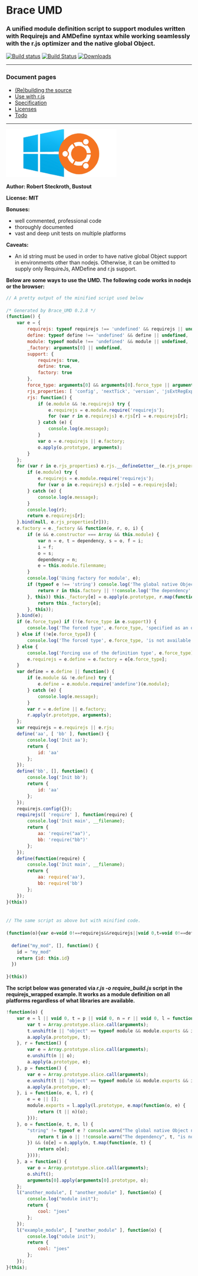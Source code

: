 
# Brace UMD
### A unified module definition script to support modules written with Requirejs and AMDefine syntax while working seamlessly with the r.js optimizer and the native global Object.

[![Build status](https://ci.appveyor.com/api/projects/status/j9w4v3romfw971y9/branch/master?svg=true)](https://ci.appveyor.com/project/restarian/brace-umd/branch/master) [![Build Status](https://travis-ci.org/restarian/brace_umd.svg?branch=master)](https://travis-ci.org/restarian/brace_umd) [![Downloads](https://img.shields.io/npm/dm/brace_umd.svg?svg=true)](https://npmjs.org/package/brace_umd)

------

### Document pages
* [(Re)building the source](https://github.com/restarian/brace_umd/blob/master/doc/build.md)
* [Use with r.js](https://github.com/restarian/brace_umd/blob/master/doc/optimizer.md)
* [Specification](https://github.com/restarian/brace_umd/blob/master/doc/specification.md)
* [Licenses](https://github.com/restarian/brace_umd/blob/master/doc/license.md)
* [Todo](https://github.com/restarian/brace_umd/blob/master/doc/todo.md)

----

[![Bash on Windows](https://raw.githubusercontent.com/restarian/brace_umd/master/doc/image/ubuntu_windows_logo.png)](https://github.com/Microsoft/BashOnWindows)

**Author: Robert Steckroth, Bustout**

**License: MIT**

**Bonuses:**
* well commented, professional code
* thoroughly documented
* vast and deep unit tests on multiple platforms

**Caveats:**
  * An id string must be used in order to have native global Object support in environments other than nodejs. Otherwise, it can be omitted to supply only RequireJs, AMDefine and r.js support.


**Below are some ways to use the UMD. The following code works in nodejs or the browser:**
```javascript
// A pretty output of the minified script used below

/* Generated by Brace_UMD 0.2.8 */
(function() {
    var e = {
        requirejs: typeof requirejs !== 'undefined' && requirejs || undefined,
        define: typeof define !== 'undefined' && define || undefined,
        module: typeof module !== 'undefined' && module || undefined,
        _factory: arguments[0] || undefined,
        support: {
            requirejs: true,
            define: true,
            factory: true
        },
        force_type: arguments[0] && arguments[0].force_type || arguments[1] && arguments[1].force_type,
        rjs_properties: [ 'config', 'nextTick', 'version', 'jsExtRegExp', 'isBrowser', 's', 'toUrl', 'undef', 'defined', 'specified', 'onError', 'createNode', 'load', 'exec' ],
        rjs: function() {
            if (e.module && !e.requirejs) try {
                e.requirejs = e.module.require('requirejs');
                for (var r in e.requirejs) e.rjs[r] = e.requirejs[r];
            } catch (e) {
                console.log(e.message);
            }
            var o = e.requirejs || e.factory;
            o.apply(o.prototype, arguments);
        }
    };
    for (var r in e.rjs_properties) e.rjs.__defineGetter__(e.rjs_properties[r], function(r) {
        if (e.module) try {
            e.requirejs = e.module.require('requirejs');
            for (var o in e.requirejs) e.rjs[o] = e.requirejs[o];
        } catch (e) {
            console.log(e.message);
        }
        console.log(r);
        return e.requirejs[r];
    }.bind(null, e.rjs_properties[r]));
    e.factory = e._factory && function(e, r, o, i) {
        if (e && e.constructor === Array && this.module) {
            var n = e, t = dependency, s = o, f = i;
            i = f;
            o = s;
            dependency = n;
            e = this.module.filenmame;
        }
        console.log('Using factory for module', e);
        if (typeof e !== 'string') console.log('The global native Object is attempted to be used but the module does not supply an id parameter. Skipping loading of the module.'); else if (r.every(function(r, o) {
            return r in this.factory || !!console.log('The dependency', r, 'is not loaded into the factory yet. Skipping loading of the module', e);
        }, this)) this._factory[e] = o.apply(o.prototype, r.map(function(e, r) {
            return this._factory[e];
        }, this));
    }.bind(e);
    if (e.force_type) if (!(e.force_type in e.support)) {
        console.log('The forced type', e.force_type, 'specified as an option is not supported by Brace UMD. Supported types are', Object.keys(e.support));
    } else if (!e[e.force_type]) {
        console.log('The forced type', e.force_type, 'is not available.');
    } else {
        console.log('Forcing use of the definition type', e.force_type);
        e.requirejs = e.define = e.factory = e[e.force_type];
    }
    var define = e.define || function() {
        if (e.module && !e.define) try {
            e.define = e.module.require('amdefine')(e.module);
        } catch (e) {
            console.log(e.message);
        }
        var r = e.define || e.factory;
        r.apply(r.prototype, arguments);
    };
    var requirejs = e.requirejs || e.rjs;
    define('aa', [ 'bb' ], function() {
        console.log('Init aa');
        return {
            id: 'aa'
        };
    });
    define('bb', [], function() {
        console.log('Init bb');
        return {
            id: 'aa'
        };
    });
    requirejs.config({});
    requirejs([ 'require' ], function(require) {
        console.log('Init main', __filename);
        return {
            aa: 'require("aa")',
            bb: 'require("bb")'
        };
    });
    define(function(require) {
        console.log('Init main', __filename);
        return {
            aa: require('aa'),
            bb: require('bb')
        };
    });
}(this))


// The same script as above but with minified code.

(function(o){var e=void 0!==requirejs&&requirejs||void 0,t=void 0!==define&&define||void 0,r=void 0!==require&&require||module&&module.require.bind(module)||void 0,p=function(){var o=Array.prototype.slice.call(arguments);o.shift();arguments[0].apply(arguments[0].prototype,o)},define=function(){var o=Array.prototype.slice.call(arguments);o.unshift(t||"object"==typeof module&&module.exports&&n||i);p.apply(p.prototype,o)},require=function(){var o=Array.prototype.slice.call(arguments);o.unshift(r||i);p.apply(p.prototype,o)},requirejs=function(){var o=Array.prototype.slice.call(arguments);o.unshift(e||"object"==typeof module&&module.exports&&n||i);p.apply(p.prototype,o)},n=function(o,e,t,p){e=e||[];module.exports=t.apply(t.prototype,e.map(function(o,e){return r(o)}))},i=function(e,t,r,p){if(e&&e.constructor===Array){var n=p;p=r;r=t;t=e;e=__filename.replace(/.*[\\,\/]/g,"")}"string"!=typeof e?console.log("The global native Object needs to be used but the module id parameter is not available."):t.every(function(t,r){return t in o||!!console.log("The dependency",t,"is not loaded into the factory yet. Skipping loading of the module",e)})&&(o[e]=r.apply(r,t.map(function(e,t){return o[e]})))}

  define("my_mod", [], function() {
    id = "my_mod"
    return {id: this.id}
  })

}(this))

```

**The script below was generated via _r.js -o require_build.js_ script in the requirejs_wrapped example. It works as a module definition on all platforms regardless of what libraries are available.**

```javascript
!function(o) {
    var e = l || void 0, t = p || void 0, n = r || void 0, l = function() {
        var t = Array.prototype.slice.call(arguments);
        t.unshift(e || "object" == typeof module && module.exports && i || o);
        a.apply(a.prototype, t);
    }, r = function() {
        var e = Array.prototype.slice.call(arguments);
        e.unshift(n || o);
        a.apply(a.prototype, e);
    }, p = function() {
        var e = Array.prototype.slice.call(arguments);
        e.unshift(t || "object" == typeof module && module.exports && i || o);
        a.apply(a.prototype, e);
    }, i = function(o, e, l, r) {
        e = e || [];
        module.exports = l.apply(l.prototype, e.map(function(o, e) {
            return (t || n)(o);
        }));
    }, o = function(e, t, n, l) {
        "string" != typeof e ? console.warn("The global native Object needs to be used but the module id parameter is not available.") : t.every(function(t, n) {
            return t in o || !!console.warn("The dependency", t, "is not loaded into the factory yet. Skipping loading of the module", e);
        }) && (o[e] = n.apply(n, t.map(function(e, t) {
            return o[e];
        })));
    }, a = function() {
        var o = Array.prototype.slice.call(arguments);
        o.shift();
        arguments[0].apply(arguments[0].prototype, o);
    };
    l("another_module", [ "another_module" ], function(o) {
        console.log("module init");
        return {
            cool: "joes"
        };
    });
    l("example_module", [ "another_module" ], function(o) {
        console.log("odule init");
        return {
            cool: "joes"
        };
    });
}(this);
```
